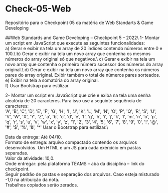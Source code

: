# Check-05-Web
Repositório para o Checkpoint 05 da matéria de Web Standarts &amp; Game Developing


##Web Standards and Game Developing – Checkpoint 5 – 2022\ 
1- Montar um script em JavaScript que execute as seguintes funcionalidades:\
a) Gerar e exibir na tela um array de 20 índices contendo números entre 0 e 100.\ 
b) Gerar e exibir na tela um novo array que contenha os mesmos números do array original só que negativos.\ 
c) Gerar e exibir na tela um novo array que contenha o primeiro número sucessor dos números do array original.\ 
d) Gerar e exibir na tela um novo array que contenha os números pares do array original. Exibir também o total de 
números pares sorteados.\
e) Exibir na tela a somatória do array original.\
f) Usar Bootstrap para estilizar.

2- Montar um script em JavaScript que crie e exiba na tela uma senha aleatória de 20 caracteres. Para isso use a 
seguinte sequência de caracteres:\
'A', 'B', 'C', 'D', 'E', 'F', 'G', 'H', 'I', 'J', 'K', 'L', 'M', 'N', 'O', 'P', 'Q', 'R', 'S', 'U', 'V', 'W', 
'X', 'Y', 'Z', 'a', 'b', 'c', 'd', 'e', 'f', 'g', 'h', 'i', 'j', 'k', 'l', 'm', 'n', 'o', 'p', 'q', 'r', 's', 'u', 'v', 
'w', 'x', 'y', 'z', '1', '2', '3', '4', '5', '6', '7', '8', '9', '0', '!', '@', '#', '$', '%', '&', '*' 
Usar o Bootstrap para estilizar.\


Data da entrega: Até 04/10.\
Formato de entrega: arquivo compactado contendo os arquivos desenvolvidos. Um HTML e um JS para cada exercício
em pastas separadas.\
Valor da atividade: 10,0.\
Onde entregar: pela plataforma TEAMS – aba da disciplina – link do checkpoint.\
Seguir padrão de pastas e separação dos arquivos. Caso esteja misturado -1,0 na atribuição da nota.\
Trabalhos copiados serão zerados.
